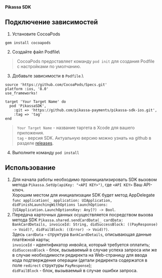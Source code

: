 **Pikassa SDK**

## Подключение зависимостей

1. Установите CocoaPods

  ```shell
  gem install cocoapods
  ```

2. Создайте файл Podfile\

  > CocoaPods предоставляет команду ```pod init``` для создания Podfile с настройками по умолчанию.

3. Добавьте зависимости в `Podfile`.\

  ```shell
  source 'https://github.com/CocoaPods/Specs.git'
  platform :ios, '8.0'
  use_frameworks!

  target 'Your Target Name' do
    pod 'PikassaSDK',
      :git => 'https://github.com/pikassa-payments/pikassa-sdk-ios.git',
      :tag => 'tag'
  end
  ```

  > `Your Target Name` - название таргета в Xcode для вашего приложения.\
  > `tag` - версия SDK. Актуальную версию можно узнать на github в разделе [releases](https://github.com/pikassa-payments/pikassa-sdk-ios/releases).

4. Выполните команду ```pod install```

## Использование

1.  Для начала работы необходимо проинициализировать SDK вызовом метода `Pikassa.SetUp(apiKey: "<API KEY>")`, где `<API KEY>` Ваш API-ключ.\
Хорошим местом для инициализации SDK будет метод AppDelegate `func application(_ application: UIApplication, didFinishLaunchingWithOptions launchOptions: [UIApplication.LaunchOptionsKey: Any]?) -> Bool`.
2.  Передача карточных данных осуществляется посредством вызова метода SDK `Pikassa.shared.sendCardData(_ cardData: BankCardDetails, invoiceId: String, didSuccessBlock: ((PayResponse) -> Void)?, didFailBlock: ((Error) -> Void)?)`.\
Здесь `cardData` - структура `BankCardDetails`, описывающая данные платёжной карты;\
`invoiceId` - идентификатор инвойса, который требуется оплатить;\
`didSuccessBlock` - блок, вызываемый в случае успеха запроса или же в случае необходимости редиректа на Web-страницу для ввода кода подтверждения операции (детали редиректа содержатся в поле `redirect` структуры `PayResponse`);\
`didFailBlock` - блок, вызываемый в случае ошибки запроса. 
